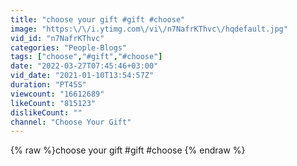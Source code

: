 ```yaml
---
title: "choose your gift #gift #choose"
image: "https:\/\/i.ytimg.com\/vi\/n7NafrKThvc\/hqdefault.jpg"
vid_id: "n7NafrKThvc"
categories: "People-Blogs"
tags: ["choose","#gift","#choose"]
date: "2022-03-27T07:45:46+03:00"
vid_date: "2021-01-10T13:54:57Z"
duration: "PT45S"
viewcount: "16612689"
likeCount: "815123"
dislikeCount: ""
channel: "Choose Your Gift"
---
```

{% raw %}choose your gift #gift #choose {% endraw %}
